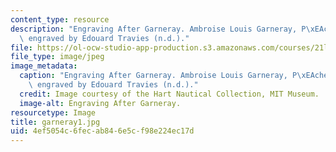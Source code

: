 ```yaml
---
content_type: resource
description: "Engraving After Garneray. Ambroise Louis Garneray, P\xEAche de la Baleine,\
  \ engraved by Edouard Travies (n.d.)."
file: https://ol-ocw-studio-app-production.s3.amazonaws.com/courses/21l-705-major-authors-melville-and-morrison-fall-2003/4ef5054c6fecab846e5cf98e224ec17d_garneray1.jpg
file_type: image/jpeg
image_metadata:
  caption: "Engraving After Garneray. Ambroise Louis Garneray, P\xEAche de la Baleine,\
    \ engraved by Edouard Travies (n.d.)."
  credit: Image courtesy of the Hart Nautical Collection, MIT Museum.
  image-alt: Engraving After Garneray.
resourcetype: Image
title: garneray1.jpg
uid: 4ef5054c-6fec-ab84-6e5c-f98e224ec17d
---
```

